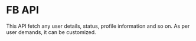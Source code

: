 # FB API

This API fetch any user details, status, profile information and so on. As per user demands, it can be customized. 
